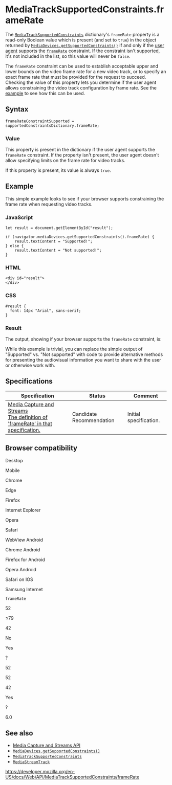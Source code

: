# MediaTrackSupportedConstraints.frameRate

The [`MediaTrackSupportedConstraints`](../mediatracksupportedconstraints) dictionary's `frameRate` property is a read-only Boolean value which is present (and set to `true`) in the object returned by [`MediaDevices.getSupportedConstraints()`](../mediadevices/getsupportedconstraints) if and only if the [user agent](https://developer.mozilla.org/en-US/docs/Glossary/User_agent) supports the [`frameRate`](../mediatrackconstraints/framerate) constraint. If the constraint isn't supported, it's not included in the list, so this value will never be `false`.

The `frameRate` constraint can be used to establish acceptable upper and lower bounds on the video frame rate for a new video track, or to specify an exact frame rate that must be provided for the request to succeed. Checking the value of this property lets you determine if the user agent allows constraining the video track configuration by frame rate. See the [example](#example) to see how this can be used.

## Syntax

    frameRateConstraintSupported = supportedConstraintsDictionary.frameRate;

### Value

This property is present in the dictionary if the user agent supports the `frameRate` constraint. If the property isn't present, the user agent doesn't allow specifying limits on the frame rate for video tracks.

If this property is present, its value is always `true`.

## Example

This simple example looks to see if your browser supports constraining the frame rate when requesting video tracks.

### JavaScript

    let result = document.getElementById("result");

    if (navigator.mediaDevices.getSupportedConstraints().frameRate) {
        result.textContent = "Supported!";
    } else {
        result.textContent = "Not supported!";
    }

### HTML

    <div id="result">
    </div>

### CSS

    #result {
      font: 14px "Arial", sans-serif;
    }

### Result

The output, showing if your browser supports the `frameRate` constraint, is:

While this example is trivial, you can replace the simple output of "Supported" vs. "Not supported" with code to provide alternative methods for presenting the audiovisual information you want to share with the user or otherwise work with.

## Specifications

<table><thead><tr class="header"><th>Specification</th><th>Status</th><th>Comment</th></tr></thead><tbody><tr class="odd"><td><a href="https://w3c.github.io/mediacapture-main/#dom-mediatracksupportedconstraints-framerate">Media Capture and Streams<br />
<span class="small">The definition of 'frameRate' in that specification.</span></a></td><td><span class="spec-cr">Candidate Recommendation</span></td><td>Initial specification.</td></tr></tbody></table>

## Browser compatibility

Desktop

Mobile

Chrome

Edge

Firefox

Internet Explorer

Opera

Safari

WebView Android

Chrome Android

Firefox for Android

Opera Android

Safari on IOS

Samsung Internet

`frameRate`

52

≤79

42

No

Yes

?

52

52

42

Yes

?

6.0

## See also

- [Media Capture and Streams API](../media_streams_api)
- [`MediaDevices.getSupportedConstraints()`](../mediadevices/getsupportedconstraints)
- [`MediaTrackSupportedConstraints`](../mediatracksupportedconstraints)
- [`MediaStreamTrack`](../mediastreamtrack)

<a href="https://developer.mozilla.org/en-US/docs/Web/API/MediaTrackSupportedConstraints/frameRate" class="_attribution-link">https://developer.mozilla.org/en-US/docs/Web/API/MediaTrackSupportedConstraints/frameRate</a>
